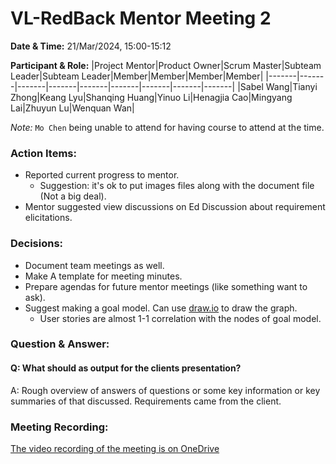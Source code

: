 # VL-RedBack Mentor Meeting 2

**Date & Time:** 21/Mar/2024, 15:00-15:12

**Participant & Role:**
|Project Mentor|Product Owner|Scrum Master|Subteam Leader|Subteam Leader|Member|Member|Member|Member|
|-------|-------|-------|-------|-------|-------|-------|-------|-------|
|Sabel Wang|Tianyi Zhong|Keang Lyu|Shanqing Huang|Yinuo Li|Henagjia Cao|Mingyang Lai|Zhuyun Lu|Wenquan Wan|

*Note:* `Mo Chen` being unable to attend for having course to attend at the time.

### Action Items:

- Reported current progress to mentor.
    - Suggestion: it's ok to put images files along with the document file (Not a big deal).
- Mentor suggested view discussions on Ed Discussion about requirement elicitations.

### Decisions:

- Document team meetings as well.
- Make A template for meeting minutes.
- Prepare agendas for future mentor meetings (like something want to ask).
- Suggest making a goal model. Can use [draw.io](draw.io) to draw the graph.
    - User stories are almost 1-1 correlation with the nodes of goal model.

### Question & Answer:

#### Q: What should as output for the clients presentation?

A: Rough overview of answers of questions or some key information or key summaries of that discussed. Requirements came from the client.

### Meeting Recording:

[The video recording of the meeting is on OneDrive](https://unimelbcloud-my.sharepoint.com/:v:/g/personal/keangl_student_unimelb_edu_au/EWfsqFNfYT5OsmV5DqkL-sQBK19-60HnZOdxnwGmJfGGCg?e=QRQ290)
